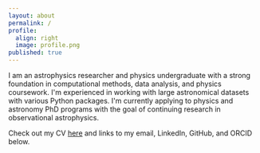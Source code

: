 ```yaml
---
layout: about
permalink: /
profile:
  align: right
  image: profile.png
published: true
---
```


I am an astrophysics researcher and physics undergraduate with a strong foundation in computational methods,
data analysis, and physics coursework. I'm experienced in working with large astronomical datasets with
various Python packages. I'm currently applying to physics and astronomy PhD programs with the goal of
continuing research in observational astrophysics.

Check out my CV [here](https://sarahedraves.github.io/cv/) and links to my email, LinkedIn, GitHub, and ORCID below. 
